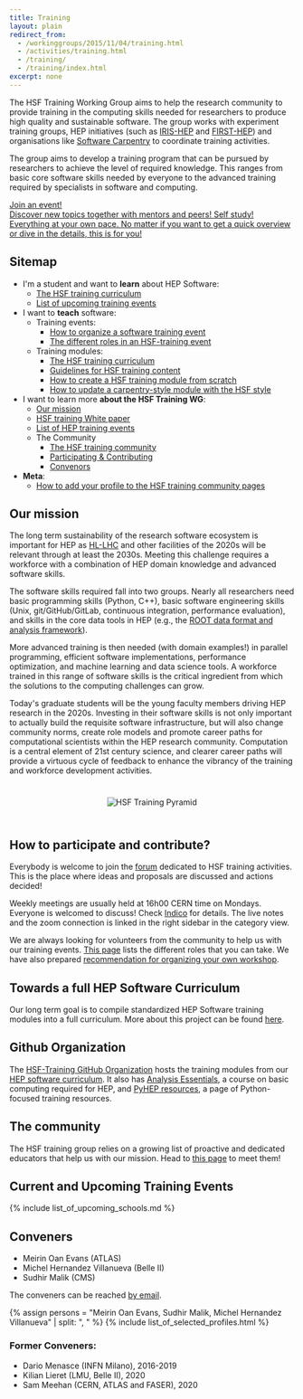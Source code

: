 ```yaml
---
title: Training
layout: plain
redirect_from:
  - /workinggroups/2015/11/04/training.html
  - /activities/training.html
  - /training/
  - /training/index.html
excerpt: none
---
```


The HSF Training Working Group aims to help the research community to provide training in the computing skills needed for researchers to produce high quality and sustainable software. The group works with experiment training groups, HEP initiatives (such as [IRIS-HEP](https://iris-hep.org/) and [FIRST-HEP](https://first-hep.org/)) and organisations like [Software Carpentry](https://software-carpentry.org/) to coordinate training activities.

The group aims to develop a training program that can be pursued by researchers to achieve the level of required knowledge. This ranges from basic core software skills needed by everyone to the advanced training required by specialists in software and computing.

<div class="big-link-container">
  <a href="/Schools/events.html">
    Join an event!<br/>
    Discover new topics together with mentors and peers!
  </a>
  <a href="/training/curriculum.html">
    Self study!<br/>
    Everything at your own pace. No matter if you want to get a quick overview
    or dive in the details, this is for you!
  </a>
</div>

## Sitemap

* I'm a student and want to **learn** about HEP Software:
  * [The HSF training curriculum](/training/curriculum.html)
  * [List of upcoming training events](/Schools/events.html)
* I want to **teach** software:
  * Training events:
    * [How to organize a software training event](/training/howto-event.html)
    * [The different roles in an HSF-training event](/training/educators.html)
  * Training modules:
    * [The HSF training curriculum](/training/curriculum.html)
    * [Guidelines for HSF training content](/training/module-guidelines.html)
    * [How to create a HSF training module from scratch](/training/howto-new-module.html)
    * [How to update a carpentry-style module with the HSF style](/training/howto-update-module-style.html)
* I want to learn more **about the HSF Training WG**:
  * [Our mission](/workinggroups/training.html#our-mission)
  * [HSF training White paper](https://arxiv.org/abs/1807.02875)
  * [List of HEP training events](https://indico.cern.ch/category/11386/)
  * The Community
    * [The HSF training community](/training/community.html)
    * [Participating & Contributing](/workinggroups/training.html#how-to-participate-and-contribute)
    * [Convenors](/workinggroups/training.html#conveners)
* **Meta**:
  * [How to add your profile to the HSF training community pages](/howto-profile.html)

## Our mission

The long term sustainability of the research software ecosystem is important for HEP as [HL-LHC](https://home.cern/science/accelerators/high-luminosity-lhc) and other facilities of the 2020s will be relevant through at least the 2030s. Meeting this challenge requires a workforce with a combination of HEP domain knowledge and advanced software skills.

The software skills required fall into two groups. Nearly all researchers need basic programming skills (Python, C++), basic software engineering skills (Unix, git/GitHub/GitLab, continuous integration, performance evaluation), and skills in the core data tools in HEP (e.g., the [ROOT data format and analysis framework](https://root.cern.ch/)).

More advanced training is then needed (with domain examples!) in parallel programming, efficient software implementations, performance optimization, and machine learning and data science tools. A workforce trained in this range of software skills is the critical ingredient from which the solutions to the computing challenges can grow.

Today's graduate students will be the young faculty members driving HEP research in the 2020s. Investing in their software skills is not only important to actually build the requisite software infrastructure, but will also change community norms, create role models and promote career paths for computational scientists within the HEP research community. Computation is a central element of 21st century science, and clearer career paths will provide a virtuous cycle of feedback to enhance the vibrancy of the training and workforce development activities.

<div style="text-align:center; padding:25px; float:center">
<img src ="/images/training/training-pyramid.png" alt="HSF Training Pyramid" />
</div>

## How to participate and contribute?

Everybody is welcome to join the [forum](https://groups.google.com/forum/#!forum/hsf-training-wg) dedicated to HSF training activities. This is the place where ideas and proposals are discussed and actions decided!

Weekly meetings are usually held at 16h00 CERN time on Mondays. Everyone is welcomed to discuss! Check [Indico](https://indico.cern.ch/category/10294/) for details. The live notes and the zoom connection is linked in the right sidebar in the category view.

We are always looking for volunteers from the community to help us with our training events. [This page](/training/educators.html) lists the different roles that you can take. We have also prepared [recommendation for organizing your own workshop](/training/howto-event.html).

## Towards a full HEP Software Curriculum

Our long term goal is to compile standardized HEP Software training modules into a full curriculum. More about this project can be found [here](/training/curriculum.html).

## Github Organization

The [HSF-Training GitHub Organization](https://github.com/hsf-training) hosts the training modules from our [HEP software curriculum](/training/curriculum.html). It also has [Analysis Essentials](https://hsf-training.github.io/analysis-essentials/), a course on basic computing required for HEP, and [PyHEP resources](https://github.com/hsf-training/PyHEP-resources), a page of Python-focused training resources.

## The community

The HSF training group relies on a growing list of proactive and dedicated educators that help us with our mission. Head to [this page](/training/community.html) to meet them!

## Current and Upcoming Training Events

{% include list_of_upcoming_schools.md %}

## Conveners

- Meirin Oan Evans (ATLAS)
- Michel Hernandez Villanueva (Belle II)
- Sudhir Malik (CMS)

The conveners can be reached [by email](mailto:michmx@phy.olemiss.edu,me338@sussex.ac.uk,malik@fnal.gov). <!-- markdown-link-check-disable-line -->

{% assign persons = "Meirin Oan Evans, Sudhir Malik, Michel Hernandez Villanueva" | split: ", " %}
{% include list_of_selected_profiles.html %}
### Former Conveners:

- Dario Menasce (INFN Milano), 2016-2019
- Kilian Lieret (LMU, Belle II), 2020
- Sam Meehan (CERN, ATLAS and FASER), 2020

